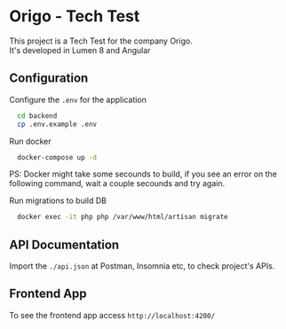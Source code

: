 # Origo - Tech Test

This project is a Tech Test for the company Origo. \
It's developed in Lumen 8 and Angular

## Configuration

Configure the `.env` for the application
```bash
  cd backend
  cp .env.example .env
```

Run docker
```bash
  docker-compose up -d
```
PS: Docker might take some secounds to build, if you see an error on the following command, wait a couple secounds and try again.

Run migrations to build DB
```bash
  docker exec -it php php /var/www/html/artisan migrate
```

## API Documentation

Import the `./api.json` at Postman, Insomnia etc, to check project's APIs.

## Frontend App

To see the frontend app access `http://localhost:4200/`